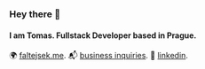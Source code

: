 

<!--
**faltysad/faltysad** is a ✨ _special_ ✨ repository because its `README.md` (this file) appears on your GitHub profile.
-->
### Hey there 👋
#### I am Tomas. Fullstack Developer based in Prague.

🌍 [faltejsek.me](https://faltejsek.me). 
📬 [business inquiries](mailto:faltejsek9@gmail.com). 
💼 [linkedin](https://www.linkedin.com/in/faltejsekt). 


